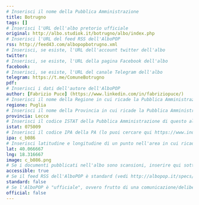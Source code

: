 ```yaml
---
# Inserisci il nome della Pubblica Amministrazione
title: Botrugno
tags: []
# Inserisci l'URL dell'albo pretorio ufficiale
original: http://albo.studiok.it/botrugno/albo/index.php
# Inserisci l'URL del feed RSS dell'AlboPOP
rss: http://feed43.com/albopopbotrugno.xml
# Inserisci, se esiste, l'URL dell'account twitter dell'albo
twitter: 
# Inserisci, se esiste, l'URL della pagina Facebook dell'albo
facebook: 
# Inserisci, se esiste, l'URL del canale Telegram dell'albo
telegram: https://t.me/ComuneBotrugno
pdf: 
# Inserisci i dati dell'autore dell'AlboPOP
author: [Fabrizio Puce] (https://www.linkedin.com/in/fabriziopuce/)
# Inserisci il nome della Regione in cui ricade la Pubblica Amministrazione
regione: Puglia
# Inserisci il nome della Provincia in cui ricade la Pubblica Amministrazione
provincia: Lecce
# Inserisci il codice ISTAT della Pubblica Amministrazione di questo albo
istat: 075009
# Inserisci il codice IPA della PA (lo puoi cercare qui https://www.indicepa.gov.it/documentale/index.php)
ipa: c_b086
# Inserisci latitudine e longitudine di un punto nell'area in cui ricade la PA
lat: 40.066667
lng: 18.316667
image: c_b086.png
# Se i documenti pubblicati nell'albo sono scansioni, inserire qui sotto "false" (senza virgolette)
accessible: true
# Se il feed RSS dell'AlboPOP è standard (vedi http://albopop.it/specs/), inserire qui sotto "true" (senza virgolette)
standard: false
# Se l'AlboPOP è "ufficiale", ovvero frutto di una comunicazione/delibera della PA, inserire qui sotto "true" (senza virgolette)
official: false
---
```

